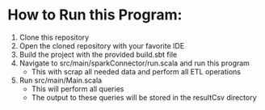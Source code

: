 # How to Run this Program:
1. Clone this repository
2. Open the cloned repository with your favorite IDE
3. Build the project with the provided build.sbt file
4. Navigate to src/main/sparkConnector/run.scala and run this program
   - This with scrap all needed data and perform all ETL operations
5. Run src/main/Main.scala
   - This will perform all queries 
   - The output to these queries will be stored in the resultCsv directory